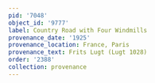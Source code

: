 ```yaml
---
pid: '7048'
object_id: '9777'
label: Country Road with Four Windmills
provenance_date: '1925'
provenance_location: France, Paris
provenance_text: Frits Lugt (Lugt 1028)
order: '2388'
collection: provenance
---
```

